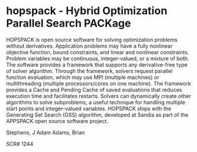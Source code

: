 # hopspack - Hybrid Optimization Parallel Search PACKage

HOPSPACK is open source software for solving optimization problems without derivatives. Application problems may have a fully nonlinear objective function, bound constraints, and linear and nonlinear constraints. Problem variables may be continuous, integer-valued, or a mixture of both. The software provides a framework that supports any derivative-free type of solver algorithm. Through the framework, solvers request parallel function evaluation, which may use MPI (multiple machines) or multithreading (multiple processors/cores on one machine). The framework provides a Cache and Pending Cache of saved evaluations that reduces execution time and facilitates restarts. Solvers can dynamically create other algorithms to solve subproblems, a useful technique for handling multiple start points and integer-valued variables. HOPSPACK ships with the Generating Set Search (GSS) algorithm, developed at Sandia as part of the APPSPACK open source software project.

Stephens, J Adam
Adams, Brian

SCR# 1244

